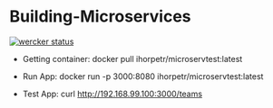 # Building-Microservices

[![wercker status](https://app.wercker.com/status/4ded75a4fa12fdbe1d0956437e91150f/s/ "wercker status")](https://app.wercker.com/project/byKey/4ded75a4fa12fdbe1d0956437e91150f)

* Getting container: 
docker pull ihorpetr/microservtest:latest

* Run App:
docker run -p 3000:8080 ihorpetr/microservtest:latest

* Test App:
curl http://192.168.99.100:3000/teams
